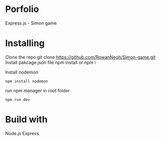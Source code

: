 # Porfolio
Express.js - Simon game

# Installing
Clone the repo
git clone https://github.com/RowanNeoh/Simon-game.git 
Install pakcage.json file
npm install or npm i

Install nodemon

    npm install nodemon

run npm manager in root folder

    npm run dev

# Build with
Node.js
Express
